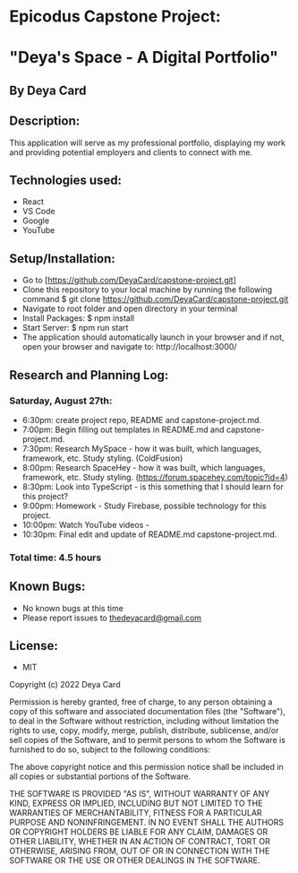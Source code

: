 # Epicodus Capstone Project:
# "Deya's Space - A Digital Portfolio"

## By Deya Card

## Description:

This application will serve as my professional portfolio, displaying my work and providing potential employers and clients to connect with me.


## Technologies used:
* React
* VS Code
* Google
* YouTube


## Setup/Installation:
* Go to [https://github.com/DeyaCard/capstone-project.git]
* Clone this repository to your local machine by running the following command $ git clone https://github.com/DeyaCard/capstone-project.git
* Navigate to root folder and open directory in your terminal
* Install Packages: $ npm install
* Start Server: $ npm run start
* The application should automatically launch in your browser and if not, open your browser and navigate to: http://localhost:3000/


## Research and Planning Log:
### Saturday, August 27th: 
* 6:30pm: create project repo, README and capstone-project.md.
* 7:00pm: Begin filling out templates in README.md and capstone-project.md.
* 7:30pm: Research MySpace - how it was built, which languages, framework, etc. Study styling. (ColdFusion)
* 8:00pm: Research SpaceHey - how it was built, which languages, framework, etc. Study styling. (https://forum.spacehey.com/topic?id=4)
* 8:30pm: Look into TypeScript - is this something that I should learn for this project?
* 9:00pm: Homework - Study Firebase, possible technology for this project.
* 10:00pm: Watch YouTube videos - 
* 10:30pm: Final edit and update of README.md capstone-project.md.
### Total time: 4.5 hours


## Known Bugs:
* No known bugs at this time
* Please report issues to thedeyacard@gmail.com


## License: 
* MIT

Copyright (c) 2022 Deya Card

Permission is hereby granted, free of charge, to any person obtaining a copy of this software and associated documentation files (the "Software"), to deal in the Software without restriction, including without limitation the rights to use, copy, modify, merge, publish, distribute, sublicense, and/or sell copies of the Software, and to permit persons to whom the Software is furnished to do so, subject to the following conditions:

The above copyright notice and this permission notice shall be included in all copies or substantial portions of the Software.

THE SOFTWARE IS PROVIDED "AS IS", WITHOUT WARRANTY OF ANY KIND, EXPRESS OR IMPLIED, INCLUDING BUT NOT LIMITED TO THE WARRANTIES OF MERCHANTABILITY, FITNESS FOR A PARTICULAR PURPOSE AND NONINFRINGEMENT. IN NO EVENT SHALL THE AUTHORS OR COPYRIGHT HOLDERS BE LIABLE FOR ANY CLAIM, DAMAGES OR OTHER LIABILITY, WHETHER IN AN ACTION OF CONTRACT, TORT OR OTHERWISE, ARISING FROM, OUT OF OR IN CONNECTION WITH THE SOFTWARE OR THE USE OR OTHER DEALINGS IN THE SOFTWARE.